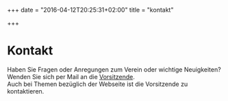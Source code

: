 +++
date = "2016-04-12T20:25:31+02:00"
title = "kontakt"

+++

# Kontakt

Haben Sie Fragen oder Anregungen zum Verein oder wichtige Neuigkeiten?  
Wenden Sie sich per Mail an die [Vorsitzende](/verein/vorstand/).  
Auch bei Themen bezüglich der Webseite ist die Vorsitzende zu kontaktieren.

